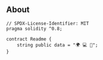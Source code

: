 ## About
```solidity
// SPDX-License-Identifier: MIT
pragma solidity ^0.8;

contract Readme {
    string public data = "🌍 💻 🌱";
}
```
<!--
**james-toussaint/james-toussaint** is a ✨ _special_ ✨ repository because its `README.md` (this file) appears on your GitHub profile.

Here are some ideas to get you started:

- 🔭 I’m currently working on ...
- 🌱 I’m currently learning ...
- 👯 I’m looking to collaborate on ...
- 🤔 I’m looking for help with ...
- 💬 Ask me about ...
- 📫 How to reach me: ...
- 😄 Pronouns: ...
- ⚡ Fun fact: ...
-->
